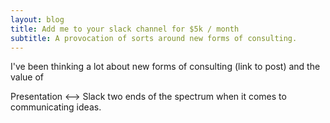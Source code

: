 ```yaml
---
layout: blog
title: Add me to your slack channel for $5k / month
subtitle: A provocation of sorts around new forms of consulting.
---
```


I've been thinking a lot about new forms of consulting (link to post) and the value of 

Presentation <--> Slack two ends of the spectrum when it comes to communicating ideas.




